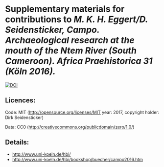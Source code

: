 # Supplementary materials for contributions to *M. K. H. Eggert/D. Seidensticker, Campo. Archaeological research at the mouth of the Ntem River (South Cameroon). Africa Praehistorica 31 (Köln 2016).*

[![DOI](https://zenodo.org/badge/110661004.svg)](https://zenodo.org/badge/latestdoi/110661004)

## Licences:

Code: MIT (http://opensource.org/licenses/MIT year: 2017, copyright holder: Dirk Seidensticker)

Data: CC0 (http://creativecommons.org/publicdomain/zero/1.0/)

## Details:

* http://www.uni-koeln.de/hbi/
* http://www.uni-koeln.de/hbi/bookshop/buecher/campo2016.htm
